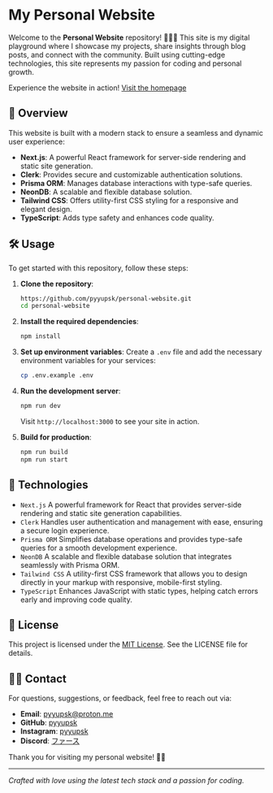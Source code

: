 # My Personal Website

Welcome to the **Personal Website** repository! 🌟👨‍💻 This site is my digital playground where I showcase my projects, share insights through blog posts, and connect with the community. Built using cutting-edge technologies, this site represents my passion for coding and personal growth.

Experience the website in action! [Visit the homepage](https://pyyupsk.vercel.app/)

## 🚀 Overview

This website is built with a modern stack to ensure a seamless and dynamic user experience:

-   **Next.js**: A powerful React framework for server-side rendering and static site generation.
-   **Clerk**: Provides secure and customizable authentication solutions.
-   **Prisma ORM**: Manages database interactions with type-safe queries.
-   **NeonDB**: A scalable and flexible database solution.
-   **Tailwind CSS**: Offers utility-first CSS styling for a responsive and elegant design.
-   **TypeScript**: Adds type safety and enhances code quality.

## 🛠️ Usage

To get started with this repository, follow these steps:

1. **Clone the repository**:

    ```bash
    https://github.com/pyyupsk/personal-website.git
    cd personal-website
    ```

2. **Install the required dependencies**:

    ```bash
    npm install
    ```

3. **Set up environment variables**:
   Create a `.env` file and add the necessary environment variables for your services:

    ```bash
    cp .env.example .env
    ```

4. **Run the development server**:

    ```bash
    npm run dev
    ```

    Visit `http://localhost:3000` to see your site in action.

5. **Build for production**:
    ```bash
    npm run build
    npm run start
    ```

## 🔧 Technologies

-   `Next.js` A powerful framework for React that provides server-side rendering and static site generation capabilities.
-   `Clerk` Handles user authentication and management with ease, ensuring a secure login experience.
-   `Prisma ORM` Simplifies database operations and provides type-safe queries for a smooth development experience.
-   `NeonDB` A scalable and flexible database solution that integrates seamlessly with Prisma ORM.
-   `Tailwind CSS` A utility-first CSS framework that allows you to design directly in your markup with responsive, mobile-first styling.
-   `TypeScript` Enhances JavaScript with static types, helping catch errors early and improving code quality.

## 📝 License

This project is licensed under the [MIT License](LICENSE). See the LICENSE file for details.

## 🙋‍♂️ Contact

For questions, suggestions, or feedback, feel free to reach out via:

-   **Email**: [pyyupsk@proton.me](mailto:pyyupsk@proton.me)
-   **GitHub**: [pyyupsk](https://github.com/pyyupsk)
-   **Instagram**: [pyyupsk](https://instagram.com/pyyupsk)
-   **Discord**: [ファース](https://discord.com/users/1226475144554483734)

Thank you for visiting my personal website! 🚀🌟

---

_Crafted with love using the latest tech stack and a passion for coding._
